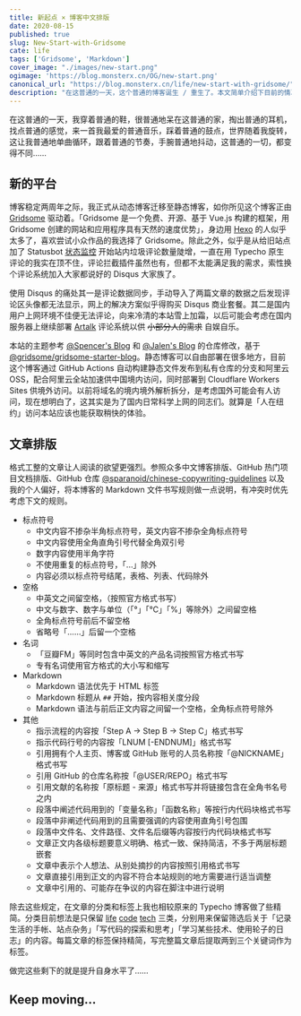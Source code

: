 ```yaml
---
title: 新起点 × 博客中文排版
date: 2020-08-15
published: true
slug: New-Start-with-Gridsome
cate: life
tags: ['Gridsome', 'Markdown']
cover_image: "./images/new-start.png"
ogimage: 'https://blog.monsterx.cn/OG/new-start.png'
canonical_url: "https://blog.monsterx.cn/life/new-start-with-gridsome/"
description: "在这普通的一天，这个普通的博客诞生 / 重生了。本文简单介绍下目前的情况、新的中文格式排版和 Markdown 规则以及从旧的 Typecho 手动迁移时一些琐碎的记录。"
---
```


在这普通的一天，我穿着普通的鞋，很普通地呆在这普通的家，掏出普通的耳机，找点普通的感觉，来一首我最爱的普通音乐，踩着普通的鼓点，世界随着我旋转，这让我普通地单曲循环，跟着普通的节奏，手腕普通地抖动，这普通的一切，都变得不同……

## 新的平台

博客稳定两周年之际，我正式从动态博客迁移至静态博客，如你所见这个博客正由 [Gridsome](https://gridsome.org) 驱动着。「Gridsome 是一个免费、开源、基于 Vue.js 构建的框架，用 Gridsome 创建的网站和应用程序具有天然的速度优势」，身边用 [Hexo](https://hexo.io) 的人似乎太多了，喜欢尝试小众作品的我选择了 Gridsome。除此之外，似乎是从给旧站点加了 Statusbot [状态监控](https://status.monsterx.cn) 开始站内垃圾评论数量陡增，一直在用 Typecho 原生评论的我实在顶不住，评论拦截插件虽然也有，但都不太能满足我的需求，索性换个评论系统加入大家都说好的 Disqus 大家族了。

使用 Disqus 的痛处其一是评论数据同步，手动导入了两篇文章的数据之后发现评论区头像都无法显示，网上的解决方案似乎得购买 Disqus 商业套餐。其二是国内用户上网环境不佳便无法评论，向来冷清的本站雪上加霜，以后可能会考虑在国内服务器上继续部署 [Artalk](https://lab.mocurio.com/artalk.html) 评论系统以供 ~~小部分人的需求~~ 自娱自乐。

本站的主题参考 [@Spencer's Blog](https://blog.spencerwoo.com) 和 [@Jalen's Blog](https://blog.jalenchuh.cn) 的仓库修改，基于 [@gridsome/gridsome-starter-blog](https://github.com/gridsome/gridsome-starter-blog)。静态博客可以自由部署在很多地方，目前这个博客通过 GitHub Actions 自动构建静态文件发布到私有仓库的分支和阿里云 OSS，配合阿里云全站加速供中国境内访问，同时部署到 Cloudflare Workers Sites 供境外访问。以前将域名的境内境外解析拆分，是考虑国外可能会有人访问，现在想明白了，这其实是为了国内日常科学上网的同志们。就算是「人在纽约」访问本站应该也能获取稍快的体验。

## 文章排版

格式工整的文章让人阅读的欲望更强烈。参照众多中文博客排版、GitHub 热门项目文档排版、GitHub 仓库 [@sparanoid/chinese-copywriting-guidelines](https://github.com/sparanoid/chinese-copywriting-guidelines) 以及我的个人偏好，将本博客的 Markdown 文件书写规则做一点说明，有冲突时优先考虑下文的规则。

 - 标点符号
   + 中文内容不掺杂半角标点符号，英文内容不掺杂全角标点符号
   + 中文内容使用全角直角引号代替全角双引号
   + 数字内容使用半角字符
   + 不使用重复的标点符号，「...」除外
   + 内容必须以标点符号结尾，表格、列表、代码除外
 - 空格
   + 中英文之间留空格，（按照官方格式书写）
   + 中文与数字、数字与单位（「°」「℃」「%」等除外）之间留空格
   + 全角标点符号前后不留空格
   + 省略号「……」后留一个空格
 - 名词
   + 「豆瓣FM」等同时包含中英文的产品名词按照官方格式书写
   + 专有名词使用官方格式的大小写和缩写
 - Markdown
   + Markdown 语法优先于 HTML 标签
   + Markdown 标题从 `##` 开始，按内容相关度分段
   + Markdown 语法与前后正文内容之间留一个空格，全角标点符号除外
 - 其他
   + 指示流程的内容按「Step A -> Step B -> Step C」格式书写
   + 指示代码行号的内容按「LNUM \[-ENDNUM\]」格式书写
   + 引用拥有个人主页、博客或 GitHub 账号的人员名称按「@NICKNAME」格式书写
   + 引用 GitHub 的仓库名称按「@USER/REPO」格式书写
   + 引用文献的名称按「原标题 - 来源」格式书写并将链接包含在全角书名号之内
   + 段落中阐述代码用到的「变量名称」「函数名称」等按行内代码块格式书写
   + 段落中非阐述代码用到的且需要强调的内容使用直角引号包围
   + 段落中文件名、文件路径、文件名后缀等内容按行内代码块格式书写
   + 文章正文内各级标题要意义明确、格式一致、保持简洁，不多于两层标题嵌套
   + 文章中表示个人想法、从别处摘抄的内容按照引用格式书写
   + 文章直接引用到正文的内容不符合本站规则的地方需要进行适当调整
   + 文章中引用的、可能存在争议的内容在脚注中进行说明

除去这些规定，在文章的分类和标签上我也相较原来的 Typecho 博客做了些精简。分类目前想法是只保留 [life](https://blog.monsterx.cn/category/life) [code](https://blog.monsterx.cn/category/code) [tech](https://blog.monsterx.cn/category/tech) 三类，分别用来保留筛选后关于「记录生活的手帐、站点杂务」「写代码的探索和思考」「学习某些技术、使用轮子的日志」的内容。每篇文章的标签保持精简，写完整篇文章后提取两到三个关键词作为标签。

做完这些剩下的就是提升自身水平了……

## Keep moving...